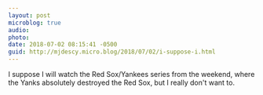 ```yaml
---
layout: post
microblog: true
audio: 
photo: 
date: 2018-07-02 08:15:41 -0500
guid: http://mjdescy.micro.blog/2018/07/02/i-suppose-i.html
---
```

I suppose I will watch the Red Sox/Yankees series from the weekend, where the Yanks absolutely destroyed the Red Sox, but I really don't want to.
